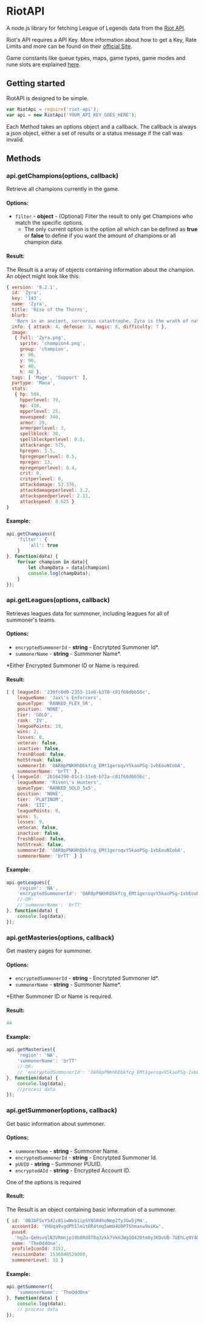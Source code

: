 # RiotAPI
A node.js library for fetching League of Legends data from the [Riot API](https://developer.riotgames.com/).

Riot's API requires a API Key. More information about how to get a Key, Rate Limits and more can be found on their [official Site](https://developer.riotgames.com/getting-started.html).

Game constants like queue types, maps, game types, game modes and rune slots are explained [here](https://developer.riotgames.com/static-data.html).

## Getting started
RiotAPI is designed to be simple.

```javascript
var RiotApi = require('riot-api');
var api = new RiotApi('YOUR_API_KEY_GOES_HERE');
```
Each Method takes an options object and a callback. The callback is always a json object, either a set of results or a status message if the call was invalid.

## Methods
### api.getChampions(options, callback)
Retrieve all champions currently in the game.

#### Options:

 - `filter` - **object** - (Optional) Filter the result to only get Champions who match the specific options.
   - The only current option is the option all which can be defined as **true** or **false** to define if you want the amount of champions or all champion data.


#### Result:

The Result is a array of objects containing information about the champion. An object might look like this:
```javascript
{ version: '9.2.1',
  id: 'Zyra',
  key: '143',
  name: 'Zyra',
  title: 'Rise of the Thorns',
  blurb:
   'Born in an ancient, sorcerous catastrophe, Zyra is the wrath of nature given form—an alluring hybrid of plant and human, kindling new life with every step. She views the many mortals of Valoran as little more than prey for her seeded progeny, and thinks...',
  info: { attack: 4, defense: 3, magic: 8, difficulty: 7 },
  image:
   { full: 'Zyra.png',
     sprite: 'champion4.png',
     group: 'champion',
     x: 96,
     y: 96,
     w: 48,
     h: 48 },
  tags: [ 'Mage', 'Support' ],
  partype: 'Mana',
  stats:
   { hp: 504,
     hpperlevel: 79,
     mp: 418,
     mpperlevel: 25,
     movespeed: 340,
     armor: 29,
     armorperlevel: 3,
     spellblock: 30,
     spellblockperlevel: 0.5,
     attackrange: 575,
     hpregen: 5.5,
     hpregenperlevel: 0.5,
     mpregen: 13,
     mpregenperlevel: 0.4,
     crit: 0,
     critperlevel: 0,
     attackdamage: 53.376,
     attackdamageperlevel: 3.2,
     attackspeedperlevel: 2.11,
     attackspeed: 0.625 }
}
```

#### Example:
```javascript
api.getChampions({
    'filter': {
        'all': true
    }
}, function(data) {
    for(var champion in data){
        let champData = data[champion]
        console.log(champData);
    }
});
```


### api.getLeagues(options, callback)
Retrieves leagues data for summoner, including leagues for all of summoner's teams.

#### Options:
 - `encryptedSummonerId` - **string** - Encrytpted Summoner Id*.
 - `summonerName` - **string** - Summoner Name*.

*Either Encrypted Summoner ID or Name is required.

#### Result:

```javascript
[ { leagueId: '239fc0d0-2353-11e8-b378-c81f66dbb56c',
    leagueName: 'Jax\'s Enforcers',
    queueType: 'RANKED_FLEX_SR',
    position: 'NONE',
    tier: 'GOLD',
    rank: 'IV',
    leaguePoints: 19,
    wins: 2,
    losses: 0,
    veteran: false,
    inactive: false,
    freshBlood: false,
    hotStreak: false,
    summonerId: 'OAR8pPNKHhDbkfcg_EMt1geroqvY5kaoPSg-1vbEouNIobA',
    summonerName: 'brTT' },
  { leagueId: '2b164390-01c3-11e8-b72a-c81f66dbb56c',
    leagueName: 'Riven\'s Hunters',
    queueType: 'RANKED_SOLO_5x5',
    position: 'NONE',
    tier: 'PLATINUM',
    rank: 'III',
    leaguePoints: 0,
    wins: 5,
    losses: 9,
    veteran: false,
    inactive: false,
    freshBlood: false,
    hotStreak: false,
    summonerId: 'OAR8pPNKHhDbkfcg_EMt1geroqvY5kaoPSg-1vbEouNIobA',
    summonerName: 'brTT' } ]
```

#### Example:
```javascript
api.getLeagues({
    'region': 'NA',
    'encryptedSummonerId': 'OAR8pPNKHhDbkfcg_EMt1geroqvY5kaoPSg-1vbEouNIobA'
    //-OR-
    //'summonerName': 'brTT'
}, function(data) {
    console.log(data);
});
```


### api.getMasteries(options, callback)
Get mastery pages for summoner.

#### Options:
 - `encryptedSummonerId` - **string** - Encrytpted Summoner Id*.
 - `summonerName` - **string** - Summoner Name*.

*Either Summoner ID or Name is required.

#### Result:
```javascript
44
```

#### Example:
```javascript
api.getMasteries({
    'region': 'NA',
    'summonerName': 'brTT'
    //-OR-
    // 'encryptedSummonerId': 'OAR8pPNKHhDbkfcg_EMt1geroqvY5kaoPSg-1vbEouNIobA'
}, function(data) {
    console.log(data);
    //process data
});
```

### api.getSummoner(options, callback)
Get basic information about summoner.

#### Options:
 - `summonerName` - **string** - Summoner Name.
 - `encryptedSummonerId` - **string** - Encrytpted Summoner Id.
 - `pUUID` - **string** - Summoner PUUID.
 - `encryptedAId` - **string** - Encrypted Account ID.

One of the options is required

#### Result:

The Result is an object containing basic information of a summoner. 
```javascript
{ id: '0B3bFSvYS42z81iwWxb1ipSY0G04hoNep2fy3Gw5jM4',
  accountId: 'VHUqa9vgdPh1lm1t0R4tmq5wmU4U8P7Shmaxw9viKw',
  puuid:
   'hgZu-QeHsvqlN3VRmnjp19b8Rd8T8q3zkk7VkHJWgIQ420tm0y3KDvUB-7GEhLq9Y4DNTln0UvhKgw',
  name: 'TheOddOne',
  profileIconId: 3152,
  revisionDate: 1536048529000,
  summonerLevel: 33 }
```
#### Example:
```javascript
api.getSummoner({
    'summonerName': 'TheOddOne'
}, function(data) {
    console.log(data);
    // process data
});
```
